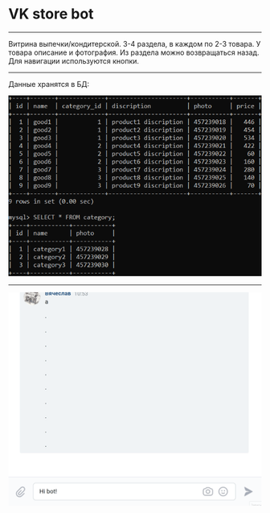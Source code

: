 # VK store bot
______
Витрина выпечки/кондитерской. 3-4 раздела, в каждом по 2-3 товара. У товара описание и фотография. Из раздела можно возвращаться назад. Для навигации используются кнопки.
______
Данные хранятся в БД:

![Bot gif](presentation/BD_presentation.png)
______
![Bot gif](presentation/vk-bot-gif.gif)
